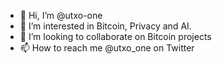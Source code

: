 - 👋 Hi, I’m @utxo-one
- 👀 I’m interested in Bitcoin, Privacy and AI.
- 💞️ I’m looking to collaborate on Bitcoin projects
- 📫 How to reach me @utxo_one on Twitter 

<!---
utxo-one/utxo-one is a ✨ special ✨ repository because its `README.md` (this file) appears on your GitHub profile.
You can click the Preview link to take a look at your changes.
--->
